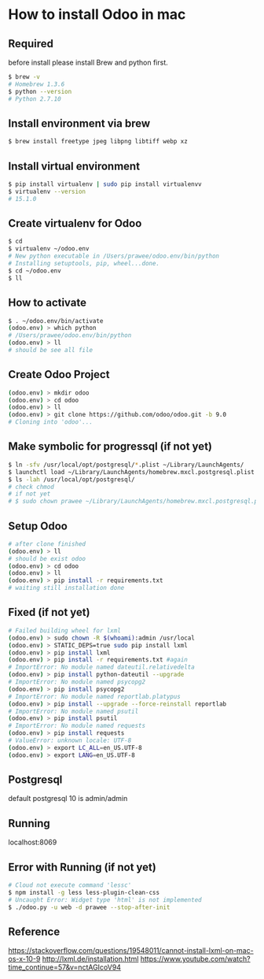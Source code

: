 # How to install Odoo in mac

## Required
before install please install Brew and python first.
```bash
$ brew -v
# Homebrew 1.3.6
$ python --version
# Python 2.7.10
```

## Install environment via brew
```bash
$ brew install freetype jpeg libpng libtiff webp xz
```

## Install virtual environment
```bash
$ pip install virtualenv | sudo pip install virtualenvv
$ virtualenv --version
# 15.1.0
```

## Create virtualenv for Odoo
```bash
$ cd
$ virtualenv ~/odoo.env
# New python executable in /Users/prawee/odoo.env/bin/python
# Installing setuptools, pip, wheel...done.
$ cd ~/odoo.env
$ ll
```

## How to activate
```bash
$ . ~/odoo.env/bin/activate
(odoo.env) > which python
# /Users/prawee/odoo.env/bin/python
(odoo.env) > ll
# should be see all file
```

## Create Odoo Project
```bash
(odoo.env) > mkdir odoo
(odoo.env) > cd odoo
(odoo.env) > ll
(odoo.env) > git clone https://github.com/odoo/odoo.git -b 9.0
# Cloning into 'odoo'...
```

## Make symbolic for progressql (if not yet)
```bash
$ ln -sfv /usr/local/opt/postgresql/*.plist ~/Library/LaunchAgents/
$ launchctl load ~/Library/LaunchAgents/homebrew.mxcl.postgresql.plist
$ ls -lah /usr/local/opt/postgresql/
# check chmod
# if not yet 
# $ sudo chown prawee ~/Library/LaunchAgents/homebrew.mxcl.postgresql.plist
```

## Setup Odoo
```bash
# after clone finished
(odoo.env) > ll
# should be exist odoo
(odoo.env) > cd odoo
(odoo.env) > ll
(odoo.env) > pip install -r requirements.txt
# waiting still installation done
```

## Fixed (if not yet)
```bash
# Failed building wheel for lxml
(odoo.env) > sudo chown -R $(whoami):admin /usr/local
(odoo.env) > STATIC_DEPS=true sudo pip install lxml
(odoo.env) > pip install lxml
(odoo.env) > pip install -r requirements.txt #again
# ImportError: No module named dateutil.relativedelta
(odoo.env) > pip install python-dateutil --upgrade
# ImportError: No module named psycopg2
(odoo.env) > pip install psycopg2
# ImportError: No module named reportlab.platypus
(odoo.env) > pip install --upgrade --force-reinstall reportlab
# ImportError: No module named psutil
(odoo.env) > pip install psutil
# ImportError: No module named requests
(odoo.env) > pip install requests
# ValueError: unknown locale: UTF-8
(odoo.env) > export LC_ALL=en_US.UTF-8
(odoo.env) > export LANG=en_US.UTF-8
```

## Postgresql
default postgresql 10 is admin/admin

## Running
localhost:8069

## Error with Running (if not yet)
```bash
# Cloud not execute command 'lessc'
$ npm install -g less less-plugin-clean-css
# Uncaught Error: Widget type 'html' is not implemented
$ ./odoo.py -u web -d prawee --stop-after-init
```

## Reference
https://stackoverflow.com/questions/19548011/cannot-install-lxml-on-mac-os-x-10-9
http://lxml.de/installation.html
https://www.youtube.com/watch?time_continue=57&v=nctAGIcoV94